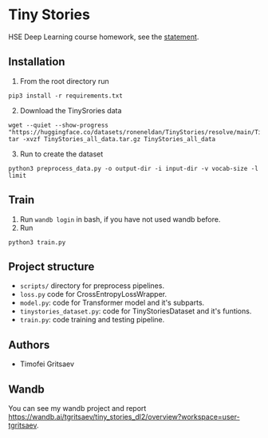 # Tiny Stories
HSE Deep Learning course homework, see the [statement](https://github.com/puhsu/dl-hse/tree/main/week06-transformers/bhw01).

## Installation

1. From the root directory run
```shell
pip3 install -r requirements.txt
```
2. Download the TinySrories data
```shell
wget --quiet --show-progress "https://huggingface.co/datasets/roneneldan/TinyStories/resolve/main/TinyStories_all_data.tar.gz"
tar -xvzf TinyStories_all_data.tar.gz TinyStories_all_data
```
3. Run to create the dataset
```shell
python3 preprocess_data.py -o output-dir -i input-dir -v vocab-size -l limit
```

## Train

1. Run `wandb login` in bash, if you have not used wandb before.
2. Run
```shell
python3 train.py
```

## Project structure

* `scripts/` directory for preprocess pipelines.
* `loss.py` code for CrossEntropyLossWrapper.
* `model.py`: code for Transformer model and it's subparts. 
* `tinystories_dataset.py`: code for TinyStoriesDataset and it's funtions.
* `train.py`: code training and testing pipeline.

## Authors

* Timofei Gritsaev

## Wandb 

You can see my wandb project and report https://wandb.ai/tgritsaev/tiny_stories_dl2/overview?workspace=user-tgritsaev.
